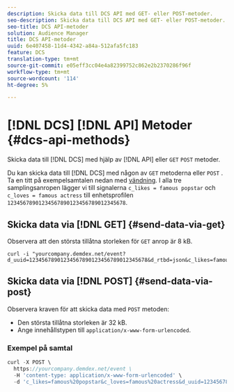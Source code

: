 ```yaml
---
description: Skicka data till DCS API med GET- eller POST-metoder.
seo-description: Skicka data till DCS API med GET- eller POST-metoder.
seo-title: DCS API-metoder
solution: Audience Manager
title: DCS API-metoder
uuid: 6e407458-11d4-4342-a84a-512afa5fc183
feature: DCS
translation-type: tm+mt
source-git-commit: e05eff3cc04e4a82399752c862e2b2370286f96f
workflow-type: tm+mt
source-wordcount: '114'
ht-degree: 5%

---
```



# [!DNL DCS] [!DNL API] Metoder {#dcs-api-methods}

Skicka data till [!DNL DCS] med hjälp av [!DNL API] eller `GET` `POST` metoder.

Du kan skicka data till [!DNL DCS] med någon av `GET` metoderna eller `POST` . Ta en titt på exempelsamtalen nedan med [vändning](https://curl.haxx.se/). I alla tre samplingsanropen lägger vi till signalerna `c_likes = famous popstar` och `c_loves = famous actress` till enhetsprofilen `12345678901234567890123456789012345678`.

## Skicka data via [!DNL GET] {#send-data-via-get}

Observera att den största tillåtna storleken för `GET` anrop är 8 kB.

```
curl -i "yourcompany.demdex.net/event?d_uuid=12345678901234567890123456789012345678&d_rtbd=json&c_likes=famous%20popstar&c_loves=famous%20actress"
```

## Skicka data via [!DNL POST] {#send-data-via-post}

Observera kraven för att skicka data med `POST` metoden:

* Den största tillåtna storleken är 32 kB.
* Ange innehållstypen till `application/x-www-form-urlencoded`.

### Exempel på samtal

```js
curl -X POST \
  https://yourcompany.demdex.net/event \
  -H 'content-type: application/x-www-form-urlencoded' \
  -d 'c_likes=famous%20popstar&c_loves=famous%20actress&d_uuid=12345678901234567890123456789012345678'
```
